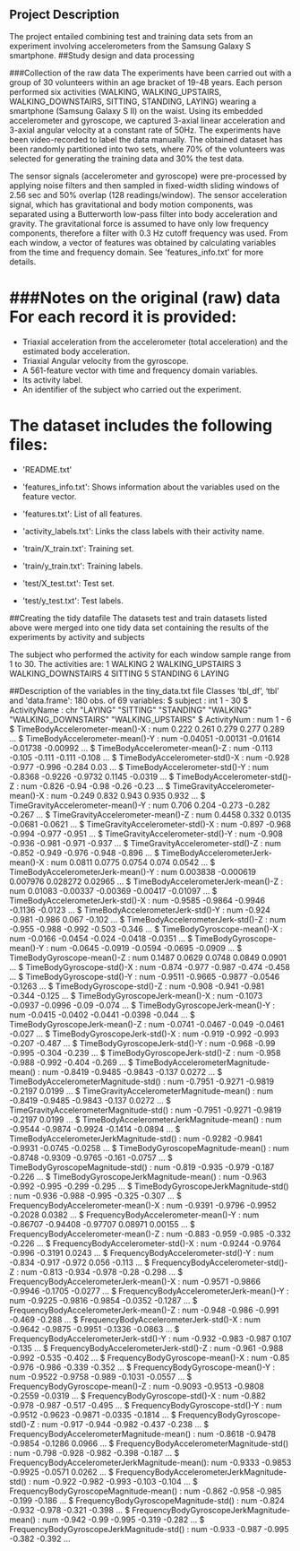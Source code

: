 ## Project Description
The project entailed combining test and training data sets from an experiment involving accelerometers from the Samsung Galaxy S smartphone.
##Study design and data processing

###Collection of the raw data
The experiments have been carried out with a group of 30 volunteers within an age bracket of 19-48 years. Each person performed six activities (WALKING, WALKING_UPSTAIRS, WALKING_DOWNSTAIRS, SITTING, STANDING, LAYING) wearing a smartphone (Samsung Galaxy S II) on the waist. Using its embedded accelerometer and gyroscope, we captured 3-axial linear acceleration and 3-axial angular velocity at a constant rate of 50Hz. The experiments have been video-recorded to label the data manually. The obtained dataset has been randomly partitioned into two sets, where 70% of the volunteers was selected for generating the training data and 30% the test data. 

The sensor signals (accelerometer and gyroscope) were pre-processed by applying noise filters and then sampled in fixed-width sliding windows of 2.56 sec and 50% overlap (128 readings/window). The sensor acceleration signal, which has gravitational and body motion components, was separated using a Butterworth low-pass filter into body acceleration and gravity. The gravitational force is assumed to have only low frequency components, therefore a filter with 0.3 Hz cutoff frequency was used. From each window, a vector of features was obtained by calculating variables from the time and frequency domain. See 'features_info.txt' for more details.

###Notes on the original (raw) data 
For each record it is provided:
======================================

- Triaxial acceleration from the accelerometer (total acceleration) and the estimated body acceleration.
- Triaxial Angular velocity from the gyroscope. 
- A 561-feature vector with time and frequency domain variables. 
- Its activity label. 
- An identifier of the subject who carried out the experiment.

The dataset includes the following files:
=========================================

- 'README.txt'

- 'features_info.txt': Shows information about the variables used on the feature vector.

- 'features.txt': List of all features.

- 'activity_labels.txt': Links the class labels with their activity name.

- 'train/X_train.txt': Training set.

- 'train/y_train.txt': Training labels.

- 'test/X_test.txt': Test set.

- 'test/y_test.txt': Test labels.

##Creating the tidy datafile
The datasets test and train datasets listed above were merged into one tidy data set containing the results of the experiments by activity and subjects 

The subject who performed the activity for each window sample range from 1 to 30. 
The activities are:
1 WALKING
2 WALKING_UPSTAIRS
3 WALKING_DOWNSTAIRS
4 SITTING
5 STANDING
6 LAYING

##Description of the variables in the tiny_data.txt file
Classes ‘tbl_df’, ‘tbl’ and 'data.frame':	180 obs. of  69 variables:
 $ subject                                       : int  1 - 30
 $ ActivityName                                  : chr  "LAYING" "SITTING" "STANDING" "WALKING" "WALKING_DOWNSTAIRS" "WALKING_UPSTAIRS"
 $ ActivityNum                                   : num  1 - 6
 $ TimeBodyAccelerometer-mean()-X                : num  0.222 0.261 0.279 0.277 0.289 ...
 $ TimeBodyAccelerometer-mean()-Y                : num  -0.04051 -0.00131 -0.01614 -0.01738 -0.00992 ...
 $ TimeBodyAccelerometer-mean()-Z                : num  -0.113 -0.105 -0.111 -0.111 -0.108 ...
 $ TimeBodyAccelerometer-std()-X                 : num  -0.928 -0.977 -0.996 -0.284 0.03 ...
 $ TimeBodyAccelerometer-std()-Y                 : num  -0.8368 -0.9226 -0.9732 0.1145 -0.0319 ...
 $ TimeBodyAccelerometer-std()-Z                 : num  -0.826 -0.94 -0.98 -0.26 -0.23 ...
 $ TimeGravityAccelerometer-mean()-X             : num  -0.249 0.832 0.943 0.935 0.932 ...
 $ TimeGravityAccelerometer-mean()-Y             : num  0.706 0.204 -0.273 -0.282 -0.267 ...
 $ TimeGravityAccelerometer-mean()-Z             : num  0.4458 0.332 0.0135 -0.0681 -0.0621 ...
 $ TimeGravityAccelerometer-std()-X              : num  -0.897 -0.968 -0.994 -0.977 -0.951 ...
 $ TimeGravityAccelerometer-std()-Y              : num  -0.908 -0.936 -0.981 -0.971 -0.937 ...
 $ TimeGravityAccelerometer-std()-Z              : num  -0.852 -0.949 -0.976 -0.948 -0.896 ...
 $ TimeBodyAccelerometerJerk-mean()-X            : num  0.0811 0.0775 0.0754 0.074 0.0542 ...
 $ TimeBodyAccelerometerJerk-mean()-Y            : num  0.003838 -0.000619 0.007976 0.028272 0.02965 ...
 $ TimeBodyAccelerometerJerk-mean()-Z            : num  0.01083 -0.00337 -0.00369 -0.00417 -0.01097 ...
 $ TimeBodyAccelerometerJerk-std()-X             : num  -0.9585 -0.9864 -0.9946 -0.1136 -0.0123 ...
 $ TimeBodyAccelerometerJerk-std()-Y             : num  -0.924 -0.981 -0.986 0.067 -0.102 ...
 $ TimeBodyAccelerometerJerk-std()-Z             : num  -0.955 -0.988 -0.992 -0.503 -0.346 ...
 $ TimeBodyGyroscope-mean()-X                    : num  -0.0166 -0.0454 -0.024 -0.0418 -0.0351 ...
 $ TimeBodyGyroscope-mean()-Y                    : num  -0.0645 -0.0919 -0.0594 -0.0695 -0.0909 ...
 $ TimeBodyGyroscope-mean()-Z                    : num  0.1487 0.0629 0.0748 0.0849 0.0901 ...
 $ TimeBodyGyroscope-std()-X                     : num  -0.874 -0.977 -0.987 -0.474 -0.458 ...
 $ TimeBodyGyroscope-std()-Y                     : num  -0.9511 -0.9665 -0.9877 -0.0546 -0.1263 ...
 $ TimeBodyGyroscope-std()-Z                     : num  -0.908 -0.941 -0.981 -0.344 -0.125 ...
 $ TimeBodyGyroscopeJerk-mean()-X                : num  -0.1073 -0.0937 -0.0996 -0.09 -0.074 ...
 $ TimeBodyGyroscopeJerk-mean()-Y                : num  -0.0415 -0.0402 -0.0441 -0.0398 -0.044 ...
 $ TimeBodyGyroscopeJerk-mean()-Z                : num  -0.0741 -0.0467 -0.049 -0.0461 -0.027 ...
 $ TimeBodyGyroscopeJerk-std()-X                 : num  -0.919 -0.992 -0.993 -0.207 -0.487 ...
 $ TimeBodyGyroscopeJerk-std()-Y                 : num  -0.968 -0.99 -0.995 -0.304 -0.239 ...
 $ TimeBodyGyroscopeJerk-std()-Z                 : num  -0.958 -0.988 -0.992 -0.404 -0.269 ...
 $ TimeBodyAccelerometerMagnitude-mean()         : num  -0.8419 -0.9485 -0.9843 -0.137 0.0272 ...
 $ TimeBodyAccelerometerMagnitude-std()          : num  -0.7951 -0.9271 -0.9819 -0.2197 0.0199 ...
 $ TimeGravityAccelerometerMagnitude-mean()      : num  -0.8419 -0.9485 -0.9843 -0.137 0.0272 ...
 $ TimeGravityAccelerometerMagnitude-std()       : num  -0.7951 -0.9271 -0.9819 -0.2197 0.0199 ...
 $ TimeBodyAccelerometerJerkMagnitude-mean()     : num  -0.9544 -0.9874 -0.9924 -0.1414 -0.0894 ...
 $ TimeBodyAccelerometerJerkMagnitude-std()      : num  -0.9282 -0.9841 -0.9931 -0.0745 -0.0258 ...
 $ TimeBodyGyroscopeMagnitude-mean()             : num  -0.8748 -0.9309 -0.9765 -0.161 -0.0757 ...
 $ TimeBodyGyroscopeMagnitude-std()              : num  -0.819 -0.935 -0.979 -0.187 -0.226 ...
 $ TimeBodyGyroscopeJerkMagnitude-mean()         : num  -0.963 -0.992 -0.995 -0.299 -0.295 ...
 $ TimeBodyGyroscopeJerkMagnitude-std()          : num  -0.936 -0.988 -0.995 -0.325 -0.307 ...
 $ FrequencyBodyAccelerometer-mean()-X           : num  -0.9391 -0.9796 -0.9952 -0.2028 0.0382 ...
 $ FrequencyBodyAccelerometer-mean()-Y           : num  -0.86707 -0.94408 -0.97707 0.08971 0.00155 ...
 $ FrequencyBodyAccelerometer-mean()-Z           : num  -0.883 -0.959 -0.985 -0.332 -0.226 ...
 $ FrequencyBodyAccelerometer-std()-X            : num  -0.9244 -0.9764 -0.996 -0.3191 0.0243 ...
 $ FrequencyBodyAccelerometer-std()-Y            : num  -0.834 -0.917 -0.972 0.056 -0.113 ...
 $ FrequencyBodyAccelerometer-std()-Z            : num  -0.813 -0.934 -0.978 -0.28 -0.298 ...
 $ FrequencyBodyAccelerometerJerk-mean()-X       : num  -0.9571 -0.9866 -0.9946 -0.1705 -0.0277 ...
 $ FrequencyBodyAccelerometerJerk-mean()-Y       : num  -0.9225 -0.9816 -0.9854 -0.0352 -0.1287 ...
 $ FrequencyBodyAccelerometerJerk-mean()-Z       : num  -0.948 -0.986 -0.991 -0.469 -0.288 ...
 $ FrequencyBodyAccelerometerJerk-std()-X        : num  -0.9642 -0.9875 -0.9951 -0.1336 -0.0863 ...
 $ FrequencyBodyAccelerometerJerk-std()-Y        : num  -0.932 -0.983 -0.987 0.107 -0.135 ...
 $ FrequencyBodyAccelerometerJerk-std()-Z        : num  -0.961 -0.988 -0.992 -0.535 -0.402 ...
 $ FrequencyBodyGyroscope-mean()-X               : num  -0.85 -0.976 -0.986 -0.339 -0.352 ...
 $ FrequencyBodyGyroscope-mean()-Y               : num  -0.9522 -0.9758 -0.989 -0.1031 -0.0557 ...
 $ FrequencyBodyGyroscope-mean()-Z               : num  -0.9093 -0.9513 -0.9808 -0.2559 -0.0319 ...
 $ FrequencyBodyGyroscope-std()-X                : num  -0.882 -0.978 -0.987 -0.517 -0.495 ...
 $ FrequencyBodyGyroscope-std()-Y                : num  -0.9512 -0.9623 -0.9871 -0.0335 -0.1814 ...
 $ FrequencyBodyGyroscope-std()-Z                : num  -0.917 -0.944 -0.982 -0.437 -0.238 ...
 $ FrequencyBodyAccelerometerMagnitude-mean()    : num  -0.8618 -0.9478 -0.9854 -0.1286 0.0966 ...
 $ FrequencyBodyAccelerometerMagnitude-std()     : num  -0.798 -0.928 -0.982 -0.398 -0.187 ...
 $ FrequencyBodyAccelerometerJerkMagnitude-mean(): num  -0.9333 -0.9853 -0.9925 -0.0571 0.0262 ...
 $ FrequencyBodyAccelerometerJerkMagnitude-std() : num  -0.922 -0.982 -0.993 -0.103 -0.104 ...
 $ FrequencyBodyGyroscopeMagnitude-mean()        : num  -0.862 -0.958 -0.985 -0.199 -0.186 ...
 $ FrequencyBodyGyroscopeMagnitude-std()         : num  -0.824 -0.932 -0.978 -0.321 -0.398 ...
 $ FrequencyBodyGyroscopeJerkMagnitude-mean()    : num  -0.942 -0.99 -0.995 -0.319 -0.282 ...
 $ FrequencyBodyGyroscopeJerkMagnitude-std()     : num  -0.933 -0.987 -0.995 -0.382 -0.392 ...
